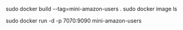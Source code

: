 
sudo docker build --tag=mini-amazon-users .
sudo docker image ls

sudo docker run -d -p 7070:9090 mini-amazon-users

